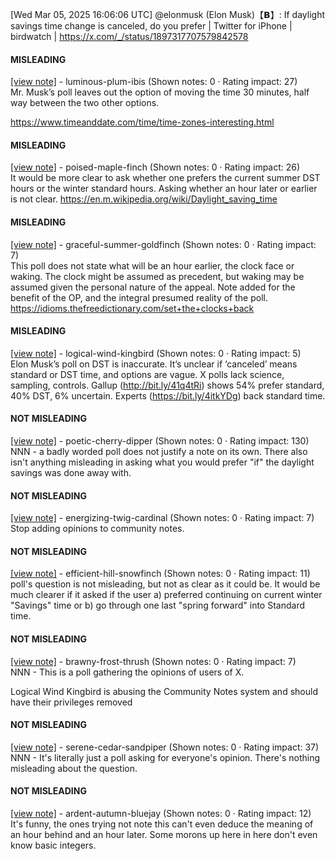 [Wed Mar 05, 2025 16:06:06 UTC] @elonmusk (Elon Musk)【𝗕】: If daylight savings time change is canceled, do you prefer | Twitter for iPhone | birdwatch | https://x.com/_/status/1897317707579842578

#### MISLEADING

[[view note]](https://x.com/i/birdwatch/n/1897741998939161091) - luminous-plum-ibis (Shown notes: 0 · Rating impact: 27)\
Mr. Musk’s poll leaves out the option of moving the time 30 minutes, half way between the two other options. 

https://www.timeanddate.com/time/time-zones-interesting.html

#### MISLEADING

[[view note]](https://x.com/i/birdwatch/n/1897403416072073492) - poised-maple-finch (Shown notes: 0 · Rating impact: 26)\
It would be more clear to ask whether one prefers the current summer DST hours or the winter standard hours.  Asking whether an hour later or earlier is not clear.
https://en.m.wikipedia.org/wiki/Daylight_saving_time

#### MISLEADING

[[view note]](https://x.com/i/birdwatch/n/1897386677234262394) - graceful-summer-goldfinch (Shown notes: 0 · Rating impact: 7)\
This poll does not state what will be an hour earlier, the clock face or waking. The clock might be assumed as precedent, but waking may be assumed given the personal nature of the appeal. Note added for the benefit of the OP, and the integral presumed reality of the poll.
https://idioms.thefreedictionary.com/set+the+clocks+back


#### MISLEADING

[[view note]](https://x.com/i/birdwatch/n/1897370504127762735) - logical-wind-kingbird (Shown notes: 0 · Rating impact: 5)\
Elon Musk’s poll on DST is inaccurate. It’s unclear if ‘canceled’ means standard or DST time, and options are vague. X polls lack science, sampling, controls. Gallup (http://bit.ly/41q4tRi) shows 54% prefer standard, 40% DST, 6% uncertain. Experts (https://bit.ly/4itkYDg) back standard time.

#### NOT MISLEADING

[[view note]](https://x.com/i/birdwatch/n/1897524461290520898) - poetic-cherry-dipper (Shown notes: 0 · Rating impact: 130)\
NNN - a badly worded poll does not justify a note on its own. There also isn't anything misleading in asking what you would prefer "if" the daylight savings was done away with.

#### NOT MISLEADING

[[view note]](https://x.com/i/birdwatch/n/1897453329552146887) - energizing-twig-cardinal (Shown notes: 0 · Rating impact: 7)\
Stop adding opinions to community notes. 

#### NOT MISLEADING

[[view note]](https://x.com/i/birdwatch/n/1897434827281793240) - efficient-hill-snowfinch (Shown notes: 0 · Rating impact: 11)\
poll's question is not misleading, but not as clear as it could be. It would be much clearer if it asked if the user a) preferred continuing on current winter "Savings" time or b) go through one last "spring forward" into Standard time.

#### NOT MISLEADING

[[view note]](https://x.com/i/birdwatch/n/1897376230024077374) - brawny-frost-thrush (Shown notes: 0 · Rating impact: 7)\
NNN - This is a poll gathering the opinions of users of X.

Logical Wind Kingbird is abusing the Community Notes system and should have their privileges removed

#### NOT MISLEADING

[[view note]](https://x.com/i/birdwatch/n/1897371779628146839) - serene-cedar-sandpiper (Shown notes: 0 · Rating impact: 37)\
NNN - It's literally just a poll asking for everyone's opinion. There's nothing misleading about the question.

#### NOT MISLEADING

[[view note]](https://x.com/i/birdwatch/n/1897701556012921158) - ardent-autumn-bluejay (Shown notes: 0 · Rating impact: 12)\
It's funny, the ones trying not note this can't even deduce the meaning of an hour behind and an hour later. Some morons up here in here don't even know basic integers.
